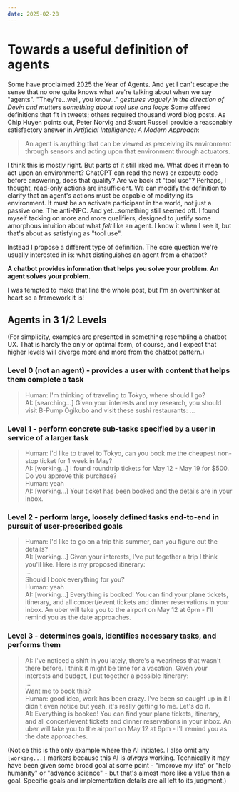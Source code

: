 ```yaml
---
date: 2025-02-28
---
```


# Towards a useful definition of agents

Some have proclaimed 2025 the Year of Agents. And yet I can't escape the sense that no one quite knows what we're talking about when we say "agents". "They're...well, you know..." *gestures vaguely in the direction of Devin and mutters something about tool use and loops* Some offered definitions that fit in tweets; others required thousand word blog posts. As Chip Huyen points out, Peter Norvig and Stuart Russell provide a reasonably satisfactory answer in *Artificial Intelligence: A Modern Approach*:

> An agent is anything that can be viewed as perceiving its environment through sensors and
acting upon that environment through actuators. 

I think this is mostly right. But parts of it still irked me. What does it mean to act upon an environment? ChatGPT can read the news or execute code before answering, does that qualify? Are we back at "tool use"? Perhaps, I thought, read-only actions are insufficient. We can modify the definition to clarify that an agent's actions must be capable of modifying its environment. It must be an activate participant in the world, not just a passive one. The anti-NPC. And yet...something still seemed off. I found myself tacking on more and more qualifiers, designed to justify some amorphous intuition about what *felt* like an agent. I know it when I see it, but that's about as satisfying as "tool use".

Instead I propose a different type of definition. The core question we're usually interested in is: what distinguishes an agent from a chatbot?

**A chatbot provides information that helps you solve your problem. An agent solves your problem.**

I was tempted to make that line the whole post, but I'm an overthinker at heart so a framework it is!

## Agents in 3 1/2 Levels

(For simplicity, examples are presented in something resembling a chatbot UX. That is hardly the only or optimal form, of course, and I expect that higher levels will diverge more and more from the chatbot pattern.)

### Level 0 (not an agent) - provides a user with content that helps them complete a task

> Human: I'm thinking of traveling to Tokyo, where should I go?  
> AI: [searching...] Given your interests and my research, you should visit B-Pump Ogikubo and visit these sushi restaurants: ...

### Level 1 - perform concrete sub-tasks specified by a user in service of a larger task

> Human: I'd like to travel to Tokyo, can you book me the cheapest non-stop ticket for 1 week in May?  
> AI: [working...] I found roundtrip tickets for May 12 - May 19 for $500. Do you approve this purchase?  
> Human: yeah  
> AI: [working...] Your ticket has been booked and the details are in your inbox.

### Level 2 - perform large, loosely defined tasks end-to-end in pursuit of user-prescribed goals

> Human: I'd like to go on a trip this summer, can you figure out the details?  
> AI: [working...] Given your interests, I've put together a trip I think you'll like. Here is my proposed itinerary:  
...  
Should I book everything for you?  
> Human: yeah  
> AI: [working...] Everything is booked! You can find your plane tickets, itinerary, and all concert/event tickets and dinner reservations in your inbox. An uber will take you to the airport on May 12 at 6pm - I'll remind you as the date approaches.

### Level 3 - determines goals, identifies necessary tasks, and performs them

> AI: I've noticed a shift in you lately, there's a weariness that wasn't there before. I think it might be time for a vacation. Given your interests and budget, I put together a possible itinerary:  
...  
Want me to book this?  
> Human: good idea, work has been crazy. I've been so caught up in it I didn't even notice but yeah, it's really getting to me. Let's do it.  
> AI: Everything is booked! You can find your plane tickets, itinerary, and all concert/event tickets and dinner reservations in your inbox. An uber will take you to the airport on May 12 at 6pm - I'll remind you as the date approaches.  

(Notice this is the only example where the AI initiates. I also omit any `[working...]` markers because this AI is *always* working. Technically it may have been given some broad goal at some point - "improve my life" or "help humanity" or "advance science" - but that's almost more like a value than a goal. Specific goals and implementation details are all left to its judgment.)
